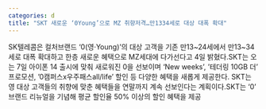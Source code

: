 ```yaml
---
categories: d
title: "SKT 새로운 ‘0Young’으로 MZ 취향저격…만1334세로 대상 대폭 확대"
---
```

SK텔레콤은 컬처브랜드 ‘0(영·Young)’의 대상 고객을 기존 만13~24세에서 만13~34세로 대폭 확대하고 한층 새로운 혜택으로 MZ세대에 다가선다고 4일 밝혔다.SKT는 오는 7일 아이폰 14 출시에 맞춰 새로워진 0을 선보이며 ‘New weeks’, ’테더링 10GB 더’ 프로모션, ’0캠퍼스x우주패스all/life’ 할인 등 다양한 혜택을 새롭게 제공한다. SKT는 영 대상 고객들의 취향에 맞춘 혜택들을 연말까지 계속 선보인다는 계획이다.SKT는 ‘0’ 브랜드 리뉴얼을 기념해 평균 할인율 50% 이상의 할인 혜택을 제공